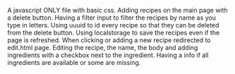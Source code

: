 A javascript ONLY file with basic css. Adding recipes on the main page with a delete button. Having a filter input to filter the
recipes by name as you type in letters. Using uuuid to id every recipe so that they can be deleted from the delete button. Using localstorage to save the recipes even if the page is refreshed. When clicking or adding a new recipe redirected to edit.html page.
Editing the recipe, the name, the body and adding ingredients with a checkbox next to the ingredient. Having a info if all ingredients are 
available or some are missing.
